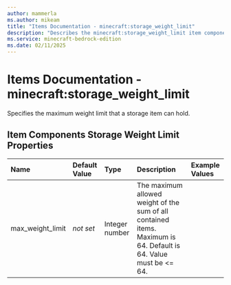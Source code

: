 ```yaml
---
author: mammerla
ms.author: mikeam
title: "Items Documentation - minecraft:storage_weight_limit"
description: "Describes the minecraft:storage_weight_limit item component"
ms.service: minecraft-bedrock-edition
ms.date: 02/11/2025 
---
```


# Items Documentation - minecraft:storage_weight_limit

Specifies the maximum weight limit that a storage item can hold.


## Item Components Storage Weight Limit Properties

|Name       |Default Value |Type |Description |Example Values |
|:----------|:-------------|:----|:-----------|:------------- |
| max_weight_limit | *not set* | Integer number | The maximum allowed weight of the sum of all contained items. Maximum is 64. Default is 64. Value must be <= 64. |  | 